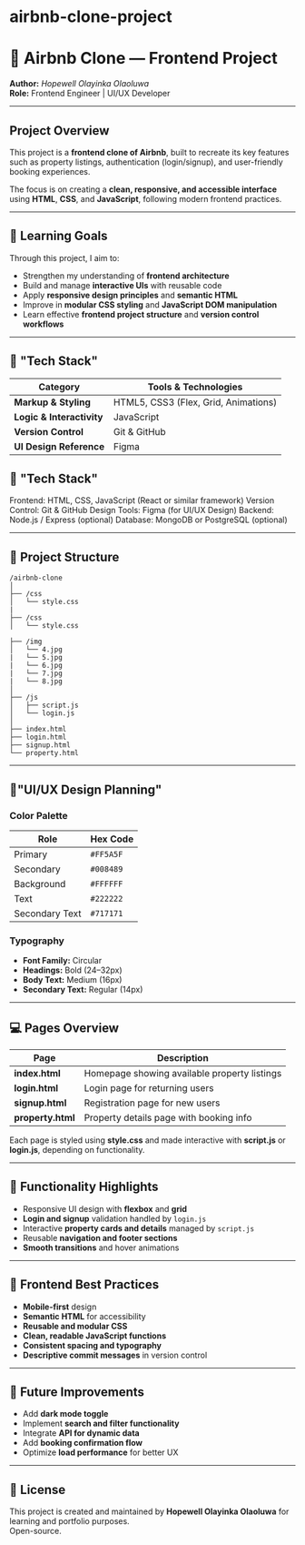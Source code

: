 # airbnb-clone-project
# 🏡 Airbnb Clone — Frontend Project  
**Author:** *Hopewell Olayinka Olaoluwa*  
**Role:** Frontend Engineer | UI/UX Developer  

---

## Project Overview  
This project is a **frontend clone of Airbnb**, built to recreate its key features such as property listings, authentication (login/signup), and user-friendly booking experiences.  

The focus is on creating a **clean, responsive, and accessible interface** using **HTML**, **CSS**, and **JavaScript**, following modern frontend practices.  

---

## 🧠 Learning Goals  
Through this project, I aim to:  
- Strengthen my understanding of **frontend architecture**  
- Build and manage **interactive UIs** with reusable code  
- Apply **responsive design principles** and **semantic HTML**  
- Improve in **modular CSS styling** and **JavaScript DOM manipulation**  
- Learn effective **frontend project structure** and **version control workflows**

---

## 🧩 "Tech Stack"  
| Category | Tools & Technologies |
|-----------|----------------------|
| **Markup & Styling** | HTML5, CSS3 (Flex, Grid, Animations) |
| **Logic & Interactivity** | JavaScript |
| **Version Control** | Git & GitHub |
| **UI Design Reference** | Figma |

## 🧰 "Tech Stack"

Frontend: HTML, CSS, JavaScript (React or similar framework)
Version Control: Git & GitHub
Design Tools: Figma (for UI/UX Design)
Backend: Node.js / Express (optional)
Database: MongoDB or PostgreSQL (optional)

---

## 📁 Project Structure  
```
/airbnb-clone
│
├── /css
│   └── style.css
|
├── /css
│   └── style.css

├── /img
│   └── 4.jpg
|   └── 5.jpg
|   └── 6.jpg
|   └── 7.jpg
|   └── 8.jpg
│
├── /js
│   ├── script.js
│   └── login.js
│
├── index.html
├── login.html
├── signup.html
└── property.html
```

---

## 🎨"UI/UX Design Planning"

### **Color Palette**
| Role | Hex Code |
|------|-----------|
| Primary | `#FF5A5F` |
| Secondary | `#008489` |
| Background | `#FFFFFF` |
| Text | `#222222` |
| Secondary Text | `#717171` |

### **Typography**
- **Font Family:** Circular  
- **Headings:** Bold (24–32px)  
- **Body Text:** Medium (16px)  
- **Secondary Text:** Regular (14px)  

---

## 💻 Pages Overview  

| Page | Description |
|------|-------------|
| **index.html** | Homepage showing available property listings |
| **login.html** | Login page for returning users |
| **signup.html** | Registration page for new users |
| **property.html** | Property details page with booking info |

Each page is styled using **style.css** and made interactive with **script.js** or **login.js**, depending on functionality.

---

## 🔧 Functionality Highlights  
- Responsive UI design with **flexbox** and **grid**  
- **Login and signup** validation handled by `login.js`  
- Interactive **property cards and details** managed by `script.js`  
- Reusable **navigation and footer sections**  
- **Smooth transitions** and hover animations  

---

## 🚀 Frontend Best Practices  
- **Mobile-first** design  
- **Semantic HTML** for accessibility  
- **Reusable and modular CSS**  
- **Clean, readable JavaScript functions**  
- **Consistent spacing and typography**  
- **Descriptive commit messages** in version control  

---

## 🌟 Future Improvements  
- Add **dark mode toggle**  
- Implement **search and filter functionality**  
- Integrate **API for dynamic data**  
- Add **booking confirmation flow**  
- Optimize **load performance** for better UX  

---

## 📄 License  
This project is created and maintained by **Hopewell Olayinka Olaoluwa** for learning and portfolio purposes.  
Open-source.  
